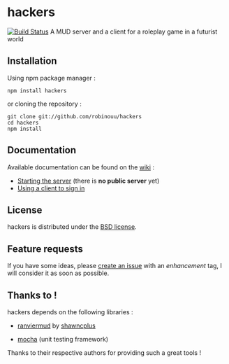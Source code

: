 # hackers #
[![Build Status](https://secure.travis-ci.org/robinouu/hackers.png?branch=master)](http://travis-ci.org/robinouu/hackers)
A MUD server and a client for a roleplay game in a futurist world

## Installation ##

Using npm package manager :

	npm install hackers
	
or cloning the repository :

	git clone git://github.com/robinouu/hackers
	cd hackers
	npm install

## Documentation ##

Available documentation can be found on the [wiki](https://github.com/robinouu/hackers/wiki) :

  - [Starting the server](https://github.com/robinouu/hackers/wiki/Server) (there is **no public server** yet)
  - [Using a client to sign in](https://github.com/robinouu/hackers/wiki/Client)

## License ##

hackers is distributed under the [BSD license](https://github.com/robinouu/hackers/blob/master/LICENSE).

## Feature requests ##

If you have some ideas, please [create an issue](https://github.com/robinouu/hackers/issues/new) with an *enhancement* tag, I will consider it as soon as possible.

## Thanks to ! ##

hackers depends on the following libraries :

  - [ranviermud](http://www.ranviermud.com/) by [shawncplus](https://github.com/shawncplus/)
    
  - [mocha](https://npmjs.org/package/mocha)  (unit testing framework)
  
Thanks to their respective authors for providing such a great tools !
